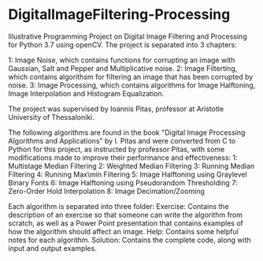 # DigitalImageFiltering-Processing
Illustrative Programming Project on Digital Image Filtering and Processing for Python 3.7 using openCV.
The project is separated into 3 chapters:

1: Image Noise, which contains functions for corrupting an image with Gaussian, Salt and Pepper and Multiplicative noise.
2: Image Filterting, which contains algorithsm for filtering an image that has been corrupted by noise.
3: Image Processing, which contains algorithms for Image Halftoning, Image Interpolation and Histogram Equalization.

The project was supervised by Ioannis Pitas, professor at Aristotle University of Thessaloniki.

The following algorithms are found in the book "Digital Image Processing Algorithms and Applications" by I. Pitas and were converted from C to Python for this project, as instructed by professor Pitas, with some modifications made to improve their performance and effectiveness:
1: Multistage Median Filtering
2: Weighted Median Filtering
3: Running Median Filtering
4: Running Max\min Filtering
5: Image Halftoning using Graylevel Binary Fonts
6: Image Halftoning using Pseudorandom Thresholding
7: Zero-Order Hold Interpolation
8: Image Decimation/Zooming

Each algorithm is separated into three folder:
Exercise: Contains the description of an exercise so that someone can write the algorithm from scratch, as well as a Power Point presentation that contains examples of how the algorithm should affect an image.
Help: Contains some helpful notes for each algorithm.
Solution: Contains the complete code, along with input and output examples.
